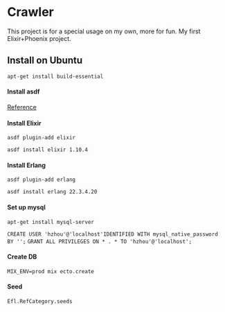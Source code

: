 # Crawler

This project is for a special usage on my own, more for fun. My first Elixir+Phoenix project.


## Install on Ubuntu

`apt-get install build-essential`

#### Install asdf

[Reference](http://asdf-vm.com/guide/getting-started.html#_1-install-dependencies)

#### Install Elixir

`asdf plugin-add elixir`

`asdf install elixir 1.10.4`

#### Install Erlang
`asdf plugin-add erlang`

`asdf install erlang 22.3.4.20`

#### Set up mysql
`apt-get install mysql-server`

`CREATE USER 'hzhou'@'localhost'IDENTIFIED WITH mysql_native_password BY '';`
`GRANT ALL PRIVILEGES ON * . * TO 'hzhou'@'localhost';`

#### Create DB

`MIX_ENV=prod mix ecto.create`

#### Seed
```
Efl.RefCategory.seeds
```
